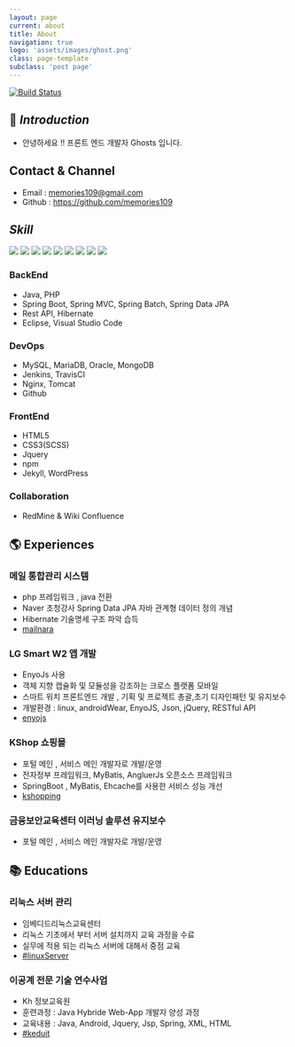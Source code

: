 ```yaml
---
layout: page
current: about
title: About
navigation: true
logo: 'assets/images/ghost.png'
class: page-template
subclass: 'post page'
---
```



[![Build Status](https://travis-ci.org/joemccann/dillinger.svg?branch=master)](https://travis-ci.org/joemccann/dillinger)
## 🤔 _Introduction_
* 안녕하세요 !! 프론트 엔드 개발자 Ghosts 입니다. 

## Contact & Channel
 - Email : memories109@gmail.com
 - Github : https://github.com/memories109

## _Skill_
<p>
<img src="https://img.shields.io/badge/HTML5-E34F26?style=flat-square&logo=HTML5&logoColor=white"/>
<img src="https://img.shields.io/badge/CSS3-1572B6?style=flat-square&logo=CSS3&logoColor=white"/>
<img src="https://img.shields.io/badge/JavaScript-F7DF1E?style=flat-square&logo=JavaScript&logoColor=white"/>
<img src="https://img.shields.io/badge/Java-F7DF1E?style=flat-square&logo=Java&logoColor=red"/>
<img src="https://img.shields.io/badge/Node.js-339933?style=flat-square&logo=Node.js&logoColor=white"/>
<img src="https://img.shields.io/badge/MongoDB-47A248?style=flat-square&logo=MongoDB&logoColor=white"/>
<img src="https://img.shields.io/badge/MySQL-4479A1?style=flat-square&logo=MySQL&logoColor=white"/> 
<img src="https://img.shields.io/badge/Oracle-4479A1?style=flat-square&logo=Oracle&logoColor=white"/>
<img src="https://img.shields.io/badge/Amazon AWS-232F3E?style=flat-square&logo=Amazon%20AWS&logoColor=white"/>
</p>

### BackEnd
 - Java, PHP
 - Spring Boot, Spring MVC, Spring Batch, Spring Data JPA
 - Rest API, Hibernate
 - Eclipse, Visual Studio Code
  
### DevOps
 - MySQL, MariaDB, Oracle, MongoDB
 - Jenkins, TravisCI
 - Nginx, Tomcat
 - Github
 
### FrontEnd
 - HTML5
 - CSS3(SCSS)
 - Jquery
 - npm
 - Jekyll, WordPress
  
### Collaboration
 - RedMine & Wiki Confluence



## 🌎 Experiences
### 메일 통합관리 시스템 
 - php 프레임워크 , java 전환 
 - Naver 초청강사  Spring Data JPA 자바 관계형 데이터 정의 개념 
 - Hibernate 기술명세 구조 파악 습득
 - [mailnara](https://www.mailnara.co.kr/)


### LG Smart W2 앱 개발
 - EnyoJs 사용
 - 객체 지향 캡슐화 및 모듈성을 강조하는 크로스 플랫폼 모바일
 - 스마트 워치 프론트엔드 개발 , 기획 및 프로젝트 총괄,초기 디자인패턴 및 유지보수
 - 개발환경 : linux, androidWear, EnyoJS, Json, jQuery, RESTful API
 - [enyojs](https://webostv.developer.lge.com/develop/enyo-enact-developer-guide/)

### KShop 쇼핑몰
 - 포털 메인 , 서비스 메인 개발자로 개발/운영
 - 전자정부 프레임워크, MyBatis, AngluerJs 오픈소스 프레임워크 
 - SpringBoot , MyBatis, Ehcache를 사용한 서비스 성능 개선
 - [kshopping](https://www.kshop.co.kr/#2)

### 금융보안교육센터 이러닝 솔루션 유지보수
 - 포털 메인 , 서비스 메인 개발자로 개발/운영


## 📚 Educations
### 리눅스 서버 관리 
 - 임베디드리눅스교육센터
 - 리눅스 기초에서 부터 서버 설치까지 교육 과정을 수료
 - 실무에 적용 되는 리눅스 서버에 대해서 중점 교육
 - [#linuxServer](https://www.inflearn.com/courses/it-programming)

### 이공계 전문 기술 연수사업
 - Kh 정보교육원
 - 훈련과정 : Java Hybride Web-App 개발자 양성 과정
 - 교육내용 : Java, Android, Jquery, Jsp, Spring, XML, HTML
 - [#keduit](http://www.keduit.com/?gclid=CjwKCAiAv_KMBhAzEiwAs-rX1DSozMyYyeK1drAI8qimlamHdfCTnyFSypg1DIICaXeQN_cv3LHoSxoCLOEQAvD_BwE)